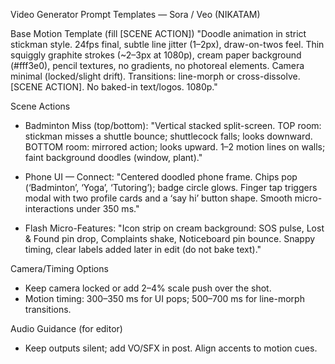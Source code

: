 Video Generator Prompt Templates — Sora / Veo (NIKATAM)

Base Motion Template (fill [SCENE ACTION])
"Doodle animation in strict stickman style. 24fps final, subtle line jitter (1–2px), draw-on-twos feel. Thin squiggly graphite strokes (~2–3px at 1080p), cream paper background (#fff3e0), pencil textures, no gradients, no photoreal elements. Camera minimal (locked/slight drift). Transitions: line-morph or cross-dissolve. [SCENE ACTION]. No baked-in text/logos. 1080p."

Scene Actions
- Badminton Miss (top/bottom):
  "Vertical stacked split-screen. TOP room: stickman misses a shuttle bounce; shuttlecock falls; looks downward. BOTTOM room: mirrored action; looks upward. 1–2 motion lines on walls; faint background doodles (window, plant)."

- Phone UI — Connect:
  "Centered doodled phone frame. Chips pop (‘Badminton’, ‘Yoga’, ‘Tutoring’); badge circle glows. Finger tap triggers modal with two profile cards and a ‘say hi’ button shape. Smooth micro-interactions under 350 ms."

- Flash Micro-Features:
  "Icon strip on cream background: SOS pulse, Lost & Found pin drop, Complaints shake, Noticeboard pin bounce. Snappy timing, clear labels added later in edit (do not bake text)."

Camera/Timing Options
- Keep camera locked or add 2–4% scale push over the shot.
- Motion timing: 300–350 ms for UI pops; 500–700 ms for line-morph transitions.

Audio Guidance (for editor)
- Keep outputs silent; add VO/SFX in post. Align accents to motion cues.



